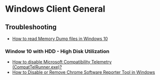 # Windows Client General

## Troubleshooting

- [How to read Memory Dump files in Windows 10](https://thegeekpage.com/how-to-read-memory-dump-files-in-windows-10/)

### Window 10 with HDD - High  Disk Utilization

- [How to disable Microsoft Compatibility Telemetry (CompatTelRunner.exe)?](https://ugetfix.com/ask/how-to-disable-microsoft-compatibility-telemetry-compattelrunner-exe/)
- [How to Disable or Remove Chrome Software Reporter Tool in Windows](https://www.askvg.com/how-to-disable-or-remove-chrome-software-reporter-tool-in-windows/)
